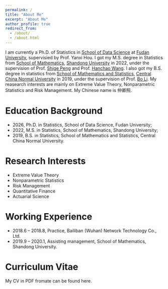 ```yaml
---
permalink: /
title: "About Me"
excerpt: "About Me"
author_profile: true
redirect_from: 
  - /about/
  - /about.html
---
```


I am currently a Ph.D. of Statistics in [School of Data Science](https://sds.fudan.edu.cn/) at [Fudan University](https://www.fudan.edu.cn/), supervisied by Prof. Yanxi Hou. I got my M.S. degree in Statistics from [School of Mathematics](https://www.math.sdu.edu.cn/), [Shandong University](https://www.sdu.edu.cn/) in 2022, under the supervision of Prof. [Shige Peng](http://mathfinance.sdu.edu.cn/sz/yjyjs1/psg_ys/jbxx.htm) and Prof. [Hanchao Wang](http://mathfinance.sdu.edu.cn/sz/yjyjs1/whc_js.htm). I also got my B.S. degree in statistics from [School of Mathematics and Statistics](https://maths.ccnu.edu.cn/), [Central China Normal University](https://www.ccnu.edu.cn/) in 2019, under the supervision of Prof. [Bo Li](https://maths.ccnu.edu.cn/info/1040/18436.htm). My reasearch interests are mainly on Extreme Value Theory, Nonparametric Statistics and Risk Management. My Chinese name is 仲卿照.



# Education Background

- 2026, Ph.D. in Statistics, School of Data Science, Fudan University;
- 2022, M.S. in Statistics, School of Mathematics, Shandong University;
- 2019, B.S. in Statistics, School of Mathematics and Statistics, Central China Normal University.


# Research Interests

- Extreme Value Theory
- Nonparametric Statistics
- Risk Management
- Quantitative Finance
- Actuarial Science


# Working Experience

- 2018.6 – 2018.8, Practice, Bailiban (Wuhan) Network Technology Co., Ltd.
- 2019.9 – 2020.1, Assisting management, School of Mathematics, Shandong University.

# Curriculum Vitae

My CV in PDF fromate can be found here.



